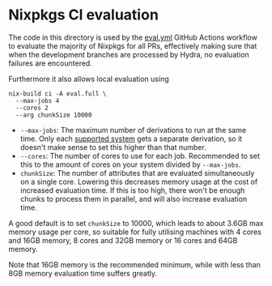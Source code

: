 # Nixpkgs CI evaluation

The code in this directory is used by the [eval.yml](../../.github/workflows/eval.yml) GitHub Actions workflow to evaluate the majority of Nixpkgs for all PRs, effectively making sure that when the development branches are processed by Hydra, no evaluation failures are encountered.

Furthermore it also allows local evaluation using
```
nix-build ci -A eval.full \
  --max-jobs 4
  --cores 2
  --arg chunkSize 10000
```

- `--max-jobs`: The maximum number of derivations to run at the same time. Only each [supported system](../supportedSystems.nix) gets a separate derivation, so it doesn't make sense to set this higher than that number.
- `--cores`: The number of cores to use for each job. Recommended to set this to the amount of cores on your system divided by `--max-jobs`.
- `chunkSize`: The number of attributes that are evaluated simultaneously on a single core. Lowering this decreases memory usage at the cost of increased evaluation time. If this is too high, there won't be enough chunks to process them in parallel, and will also increase evaluation time.

A good default is to set `chunkSize` to 10000, which leads to about 3.6GB max memory usage per core, so suitable for fully utilising machines with 4 cores and 16GB memory, 8 cores and 32GB memory or 16 cores and 64GB memory.

Note that 16GB memory is the recommended minimum, while with less than 8GB memory evaluation time suffers greatly.
